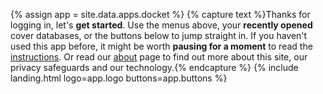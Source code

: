 {% assign app = site.data.apps.docket %}
{% capture text %}Thanks for logging in, let's __get started__. Use the menus above, your __recently opened__ cover databases, or the buttons below to jump straight in. If you haven't used this app before, it might be worth __pausing for a moment__ to read the [instructions](#instructions). Or read our [about](/about/) page to find out more about this site, our privacy safeguards and our technology.{% endcapture %}
{% include landing.html logo=app.logo buttons=app.buttons %}